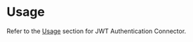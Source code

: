 ﻿---
sidebar_position: 2
---

# Usage

<head>
  <meta name="guidename" content="API Management"/>
  <meta name="context" content="GUID-7621dff8-bed8-4e5f-b07e-3042271288eb"/>
</head>

Refer to the [Usage](../JWTAuthenticationConnector/Usage_20.md) section for JWT Authentication Connector. 
